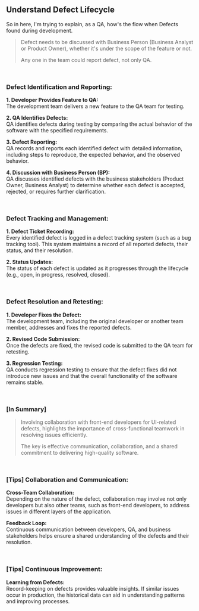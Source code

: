 ## Understand Defect Lifecycle

So in here, I'm trying to explain, as a QA, how's the flow when Defects found during development.

> Defect needs to be discussed with Business Person (Business Analyst or Product Owner), whether it's under the scope of the feature or not.
>
> Any one in the team could report defect, not only QA.

<br>

### Defect Identification and Reporting:

**1. Developer Provides Feature to QA:**<br>
The development team delivers a new feature to the QA team for testing.

**2. QA Identifies Defects:**<br>
QA identifies defects during testing by comparing the actual behavior of the software with the specified requirements.

**3. Defect Reporting:**<br>
QA records and reports each identified defect with detailed information, including steps to reproduce, the expected behavior, and the observed behavior.

**4. Discussion with Business Person (BP):**<br>
QA discusses identified defects with the business stakeholders (Product Owner, Business Analyst) to determine whether each defect is accepted, rejected, or requires further clarification.

<br>

### Defect Tracking and Management:

**1. Defect Ticket Recording:**<br>
Every identified defect is logged in a defect tracking system (such as a bug tracking tool). This system maintains a record of all reported defects, their status, and their resolution.

**2. Status Updates:**<br>
The status of each defect is updated as it progresses through the lifecycle (e.g., open, in progress, resolved, closed).

<br>

### Defect Resolution and Retesting:

**1. Developer Fixes the Defect:**<br>
The development team, including the original developer or another team member, addresses and fixes the reported defects.

**2. Revised Code Submission:**<br>
Once the defects are fixed, the revised code is submitted to the QA team for retesting.

**3. Regression Testing:**<br>
QA conducts regression testing to ensure that the defect fixes did not introduce new issues and that the overall functionality of the software remains stable.

<br>

### [In Summary]

> Involving collaboration with front-end developers for UI-related defects, highlights the importance of cross-functional teamwork in resolving issues efficiently.
>
> The key is effective communication, collaboration, and a shared commitment to delivering high-quality software.

<br>

### [Tips] Collaboration and Communication:

**Cross-Team Collaboration:**<br>
Depending on the nature of the defect, collaboration may involve not only developers but also other teams, such as front-end developers, to address issues in different layers of the application.

**Feedback Loop:**<br>
Continuous communication between developers, QA, and business stakeholders helps ensure a shared understanding of the defects and their resolution.

<br>

### [Tips] Continuous Improvement:

**Learning from Defects:**<br>
Record-keeping on defects provides valuable insights. If similar issues occur in production, the historical data can aid in understanding patterns and improving processes.
